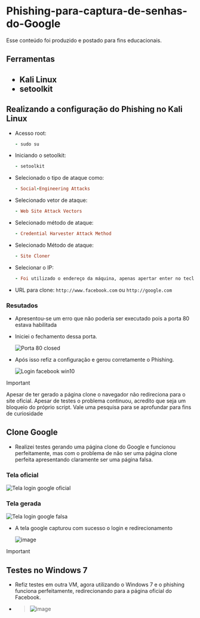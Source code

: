 # Phishing-para-captura-de-senhas-do-Google
Esse conteúdo foi produzido e postado para fins educacionais.

<h2>Ferramentas<h2>

- Kali Linux
- setoolkit

<h2>Realizando a configuração do Phishing no Kali Linux</h2>

- Acesso root:
  ```Ruby
  - sudo su
  ```
- Iniciando o setoolkit:
  ```Ruby
  - setoolkit
   ```
- Selecionado o tipo de ataque como:
  ```Ruby
  - Social-Engineering Attacks
   ```
- Selecionado vetor de ataque:
  ```Ruby
  - Web Site Attack Vectors
   ```
- Selecionado método de ataque:
  ```Ruby
  - Credential Harvester Attack Method
   ```
- Selecionado Método de ataque:
  ```Ruby
  - Site Cloner
   ```
- Selecionar o IP:
  ```Ruby
  - Foi utilizado o endereço da máquina, apenas apertar enter no teclado:
  ```
- URL para clone:
```http://www.facebook.com``` ou ```http://google.com```

### Resutados

- Apresentou-se um erro que não poderia ser executado pois a porta 80 estava habilitada
- Iniciei o fechamento dessa porta.
  
   ![Porta 80 closed](https://github.com/Brk38/Phishing-para-captura-de-senhas-do-Google/assets/142850480/d5067f7d-f67b-4be0-98ee-9821b218beca) 

- Após isso refiz a configuração e gerou corretamente o Phishing.

  ![Login facebook win10](https://github.com/Brk38/Phishing-para-captura-de-senhas-do-Google/assets/142850480/c6b077a4-6321-42c6-8342-1c15f5351ba1)

 > [!IMPORTANT]
 > Apesar de ter gerado a página clone o navegador não redireciona para o site oficial. Apesar de testes o problema continuou, acredito que seja um bloqueio do próprio script. Vale uma pesquisa para se aprofundar para fins de curiosidade

## Clone Google
 - Realizei testes gerando uma página clone do Google e funcionou perfeitamente, mas com o problema de não ser uma página clone perfeita apresentando claramente ser uma página falsa.

### Tela oficial

  ![Tela login google oficial](https://github.com/Brk38/Phishing-para-captura-de-senhas-do-Google/assets/142850480/491ccf40-be6e-4e66-b942-74d65cf5a1cb)

### Tela gerada

  ![Tela login google falsa](https://github.com/Brk38/Phishing-para-captura-de-senhas-do-Google/assets/142850480/032bd83e-aa7c-4f03-8aad-b9f5d74efd49)

- A tela google capturou com sucesso o login e redirecionamento

  ![image](https://github.com/Brk38/Phishing-para-captura-de-senhas-do-Google/assets/142850480/e366963c-4f4c-4078-8c8b-777797feb1f4)

> [!IMPORTANT]
>## Testes no Windows 7
>- Refiz testes em outra VM, agora utilizando o Windows 7 e o phishing funciona perfeitamente, redirecionando para a página oficial do Facebook.
>- > ![image](https://github.com/Brk38/Phishing-para-captura-de-senhas-do-Google/assets/142850480/6eba41cd-510a-4214-81c8-af57524523c7)
 
